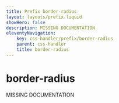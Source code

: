 ```yaml
---
title: Prefix border-radius
layout: layouts/prefix.liquid
showHero: false
description: MISSING DOCUMENTATION
eleventyNavigation:
	key: css-handler/prefix/border-radius
	parent: css-handler
	title: border-radius
---
```


# border-radius

MISSING DOCUMENTATION